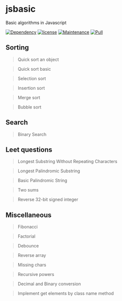 # jsbasic
Basic algorithms in Javascript

[![Dependency](https://img.shields.io/badge/dependencies-up%20to%20date-green.svg)](https://github.com/lifengli/uiserver)
[![license](https://img.shields.io/badge/license-MIT-blue.svg)](https://github.com/lifengli/uiserver)
[![Maintenance](https://img.shields.io/badge/maintained-yes-orange.svg)](https://github.com/lifengli/uiserver)
[![Pull](https://img.shields.io/badge/pull%20request-welcome-ff69b4.svg)](https://github.com/lifengli/uiserver)

## Sorting
> Quick sort an object

> Quick sort basic

> Selection sort

> Insertion sort

> Merge sort

> Bubble sort

## Search
> Binary Search

## Leet questions
> Longest Substring Without Repeating Characters

> Longest Palindromic Substring

> Basic Palindromic String

> Two sums

> Reverse 32-bit signed integer

## Miscellaneous
> Fibonacci

> Factorial

> Debounce

> Reverse array

> Missing chars

> Recursive powers

> Decimal and Binary conversion

> Implement get elements by class name method
